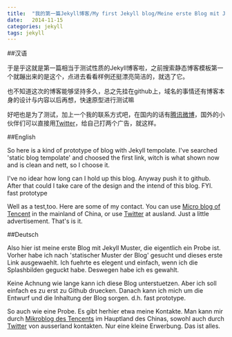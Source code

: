 ```yaml
---
title:  "我的第一篇Jekyll博客/My first Jekyll blog/Meine erste Blog mit Jekyll"
date:   2014-11-15
categories: jekyll
tags: jekyll
---
```


##汉语

于是乎这就是第一篇相当于测试性质的Jekyll博客啦，之前搜索静态博客模板第一个就蹦出来的是这个，点进去看看样例还挺漂亮简洁的，就选了它。
<!--break-->
也不知道这次的博客能够坚持多久，总之先挂在github上，域名的事情还有博客本身的设计与内容以后再想，快速原型进行测试嘛

好吧也是为了测试，加上一个我的联系方式吧，在国内的话有[腾讯微博][tencentweibo]，国外的小伙伴们可以直接用[Twitter][twitter]，给自己打两个广告，就这样。

##English

So here is a kind of prototype of blog with Jekyll tempolate. I've searched 'static blog tempolate' and choosed the first link, witch is what shown now and is clean and nett, so I choose it.

I've no idear how long can I hold up this blog. Anyway push it to github. After that could I take care of the design and the intend of this blog. FYI. fast prototype

Well as a test,too. Here are some of my contact. You can use [Micro blog of Tencent][tencentweibo] in the mainland of China, or use [Twitter][twitter] at ausland. Just a little advertisement. That's is it.

##Deutsch

Also hier ist meine erste Blog mit Jekyll Muster, die eigentlich ein Probe ist. Vorher habe ich nach 'statischer Muster der Blog' gesucht und dieses erste Link ausgewaehlt. Ich fuehrte es elegent und einfach, wenn ich die Splashbilden geguckt habe. Deswegen habe ich es gewahlt.

Keine Achnung wie lange kann ich diese Blog unterstuetzen. Aber ich soll einfach es zu erst zu Github druecken. Danach kann ich mich um die Entwurf und die Inhaltung der Blog sorgen. d.h. fast prototype.

So auch wie eine Probe. Es gibt herhier etwa meine Kontakte. Man kann mir durch [Mikroblog des Tencents][tencentweibo] im Hauptland des Chinas, sowohl auch durch [Twitter][twitter] von ausserland kontakten. Nur eine kleine Erwerbung. Das ist alles.

[tencentweibo]: http://t.qq.com/JoshuaGhost
[twitter]: https://twitter.com/Joshua_Ghost
